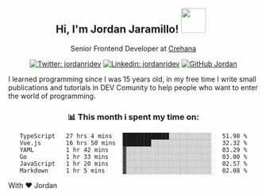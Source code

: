 <div align="center">
<h2 style="margin-right:10px;">Hi, I'm Jordan Jaramillo! <img src="https://media.giphy.com/media/Wj7lNjMNDxSmc/source.gif" width="50" > </h2>

<p>Senior Frontend Developer at <a href="https://www.crehana.com/">Crehana</a></p>

[![Twitter: jordanrjdev](https://img.shields.io/twitter/follow/jordanrjdev?style=social)](https://twitter.com/jordanrjdev)
[![Linkedin: jordanrjdev](https://img.shields.io/badge/-jordanrjdev-blue?style=flat-square&logo=Linkedin&logoColor=white&link=https://www.linkedin.com/in/jordanrjdev/)](https://www.linkedin.com/in/jordanrjdev/)
[![GitHub Jordan](https://img.shields.io/github/followers/jnadroj?label=follow&style=social)](https://github.com/jnadroj)

</div>
I learned programming since I was 15 years old, in my free time I write small publications and tutorials in DEV Comunity to help people who want to enter the world of programming.

<div align="center">

### 📊 **This month i spent my time on:**

<!--START_SECTION:waka-->

```text
TypeScript   27 hrs 4 mins   █████████████░░░░░░░░░░░░   51.98 %
Vue.js       16 hrs 50 mins  ████████░░░░░░░░░░░░░░░░░   32.32 %
YAML         1 hr 42 mins    ▓░░░░░░░░░░░░░░░░░░░░░░░░   03.29 %
Go           1 hr 33 mins    ▓░░░░░░░░░░░░░░░░░░░░░░░░   03.00 %
JavaScript   1 hr 20 mins    ▓░░░░░░░░░░░░░░░░░░░░░░░░   02.57 %
Markdown     1 hr 5 mins     ▓░░░░░░░░░░░░░░░░░░░░░░░░   02.08 %
```

<!--END_SECTION:waka-->

</div>

With ❤️ Jordan
